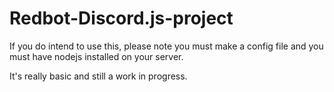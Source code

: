 # Redbot-Discord.js-project

If you do intend to use this, please note you must make a config file and you must have nodejs installed on your server.

It's really basic and still a work in progress. 

